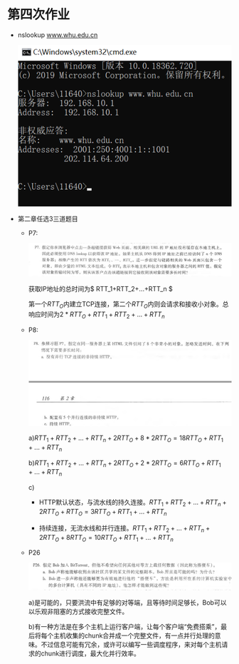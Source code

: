 # 第四次作业

+ nslookup www.whu.edu.cn

  ![](nslookup.png)

+ 第二章任选3三道题目

  + P7:

    ![](P7.png)

    获取IP地址的总时间为$ RTT_1+RTT_2+...+RTT_n $

    第一个$RTT_O$内建立TCP连接，第二个$RTT_O$内则会请求和接收小对象。总响应时间为$2*RTT_O+RTT_1+RTT_2+...+RTT_n$

  + P8:

    ![](P8.png)

    a)$RTT_1+RTT_2+...+RTT_n+2RTT_O+8*2RTT_O=18RTT_O+RTT_1+...+RTT_n$

    b)$RTT_1+RTT_2+...+RTT_n+2RTT_O+2*2RTT_O=6RTT_O+RTT_1+...+RTT_n$

    c)

    + HTTP默认状态，与流水线的持久连接。$RTT_1+RTT_2+...+RTT_n+2RTT_O+RTT_O=3RTT_O+RTT_1+...+RTT_n$

    + 持续连接，无流水线和并行连接。$RTT_1+RTT_2+...+RTT_n+2RTT_O+8RTT_O=10RTT_O+RTT_1+...+RTT_n$

  + P26

    ![](P26.png)

    a)是可能的，只要洪流中有足够的对等端，且等待时间足够长，Bob可以以乐观非阻塞的方式接收完整文件。

    b)有一种方法是在多个主机上运行客户端，让每个客户端“免费搭乘”，最后将每个主机收集的chunk合并成一个完整文件，有一点并行处理的意味。不过信息可能有冗余，或许可以编写一些调度程序，来对每个主机请求的chunk进行调度，最大化并行效率。

    

    